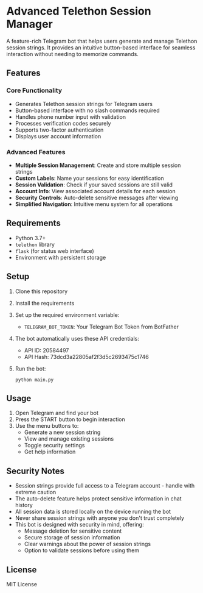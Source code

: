 # Advanced Telethon Session Manager

A feature-rich Telegram bot that helps users generate and manage Telethon session strings. It provides an intuitive button-based interface for seamless interaction without needing to memorize commands.

## Features

### Core Functionality
- Generates Telethon session strings for Telegram users
- Button-based interface with no slash commands required
- Handles phone number input with validation
- Processes verification codes securely
- Supports two-factor authentication
- Displays user account information

### Advanced Features
- **Multiple Session Management**: Create and store multiple session strings
- **Custom Labels**: Name your sessions for easy identification
- **Session Validation**: Check if your saved sessions are still valid
- **Account Info**: View associated account details for each session
- **Security Controls**: Auto-delete sensitive messages after viewing
- **Simplified Navigation**: Intuitive menu system for all operations

## Requirements

- Python 3.7+
- `telethon` library
- `flask` (for status web interface)
- Environment with persistent storage

## Setup

1. Clone this repository
2. Install the requirements
3. Set up the required environment variable:
   - `TELEGRAM_BOT_TOKEN`: Your Telegram Bot Token from BotFather

4. The bot automatically uses these API credentials:
   - API ID: 20584497
   - API Hash: 73dcd3a22805af2f3d5c2693475c1746

5. Run the bot:
   ```
   python main.py
   ```

## Usage

1. Open Telegram and find your bot
2. Press the START button to begin interaction
3. Use the menu buttons to:
   - Generate a new session string
   - View and manage existing sessions
   - Toggle security settings
   - Get help information

## Security Notes

- Session strings provide full access to a Telegram account - handle with extreme caution
- The auto-delete feature helps protect sensitive information in chat history
- All session data is stored locally on the device running the bot
- Never share session strings with anyone you don't trust completely
- This bot is designed with security in mind, offering:
  - Message deletion for sensitive content
  - Secure storage of session information
  - Clear warnings about the power of session strings
  - Option to validate sessions before using them

## License

MIT License
